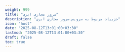 ```yaml
---
weight: 999
title: "سرور مجازی ابری"
description: "جزییات مربوط به سرویس سرور مجازی ابری"
icon: "host"
date: "2025-08-12T13:01:00+03:30"
lastmod: "2025-08-12T13:01:00+03:30"
draft: false
toc: true
---
```

